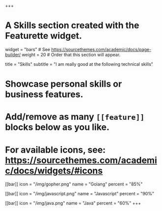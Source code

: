 +++
# A Skills section created with the Featurette widget.
widget = "bars"  # See https://sourcethemes.com/academic/docs/page-builder/
weight = 20  # Order that this section will appear.

title = "Skills"
subtitle = "I am really good at the following technical skills"

# Showcase personal skills or business features.
# 
# Add/remove as many `[[feature]]` blocks below as you like.
# 
# For available icons, see: https://sourcethemes.com/academic/docs/widgets/#icons

[[bar]]
	icon = "/img/gopher.png"
  name = "Golang"
  percent = "85%"

[[bar]]
	icon = "/img/javascript.png"
  name = "Javascript"
  percent = "90%"

[[bar]]
	icon = "/img/java.png"
  name = "Java"
  percent = "60%"
+++
